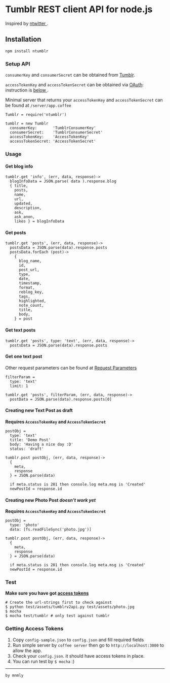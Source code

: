 # Tumblr REST client API for node.js

Inspired by [ ntwitter ](https://github.com/AvianFlu/ntwitter).

## Installation

    npm install ntumblr


### Setup API 

`consumerKey` and `consumerSecret` can be obtained from [Tumblr](http://www.tumblr.com/oauth/apps).

`accessTokenKey` and `accessTokenSecret` can be obtained via [OAuth](http://www.tumblr.com/docs/en/api/v2#oauth): instruction is [ below ](#access-token).

Minimal server that returns your `accessTokenKey` and `accessTokenSecret` can be found at `/server/app.coffee`
        
    Tumblr = require('ntumblr')

    tumblr = new Tumblr
      consumerKey:       'TumblrConsumerKey'
      consumerSecret:    'TumblrConsumerSecret'
      accessTokenKey:    'AccessTokenKey'
      accessTokenSecret: 'AccessTokenSecret'


### Usage

#### Get blog info

    tumblr.get 'info', (err, data, response)->
      blogInfoData = JSON.parse( data ).response.blog
      { title,
        posts,
        name,
        url,
        updated,
        description,
        ask,
        ask_anon,
        likes } = blogInfoData
    
#### Get posts

    tumblr.get 'posts', (err, data, response)->
      postsData = JSON.parse(data).response.posts
      postsData.forEach (post)->
        {
          blog_name,
          id,
          post_url,
          type,
          date,
          timestamp,
          format,
          reblog_key,
          tags,
          highlighted,
          note_count,
          title,
          body,
        } = post
    
#### Get text posts

    tumblr.get 'posts', type: 'text', (err, data, response)->
      postsData = JSON.parse(data).response.posts

#### Get one text post
Other request parameters can be found at [Request Parameters](http://www.tumblr.com/docs/en/api/v2#posts)

    filterParam =
      type: 'text'
      limit: 1
    
    tumblr.get 'posts', filterParam, (err, data, response)->
      postData = JSON.parse(data).response.posts[0]
    
#### Creating new Text Post as draft
__Requires `AccessTokenKey` and `AccessTokenSecret`__

    postObj =
      type: 'text'
      title: 'Demo Post'
      body: 'Having a nice day :D'
      status: 'draft'

    tumblr.post postObj, (err, data, response)->
      {
        meta,
        response
      } = JSON.parse(data)

      if meta.status is 201 then console.log meta.msg is 'Created'
      newPostId = response.id

#### Creating new Photo Post *doesn't work yet*

__Requires `AccessTokenKey` and `AccessTokenSecret`__

    postObj =
      type: 'photo'
      data: [fs.readFileSync('photo.jpg')]

    tumblr.post postObj, (err, data, response)->
      {
        meta,
        response
      } = JSON.parse(data)

      if meta.status is 201 then console.log meta.msg is 'Created'
      newPostId = response.id


### Test
**Make sure you have got [access tokens](#access-token)**

    # Create the url-strings first to check against
    $ python test/assets/tumblrv2api.py test/assets/photo.jpg
    $ mocha
    $ mocha test/tumblr # only test against tumblr

### Getting Access Tokens<a name="access-token"></a>

1. Copy `config-sample.json` to `config.json` and fill required fields
2. Run simple server by `coffee server` then go to `http://localhost:3000` to allow the app.
3. Check your `config.json`. it should have access tokens in place.
4. You can run test by `$ mocha` :)


-------------------------------------------------
`by mnmly`
